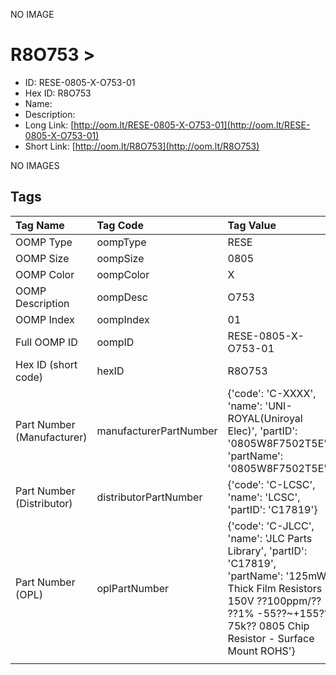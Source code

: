 


  
NO IMAGE  
# R8O753 > 

- ID: RESE-0805-X-O753-01
- Hex ID: R8O753
- Name: 
- Description: 
- Long Link: [http://oom.lt/RESE-0805-X-O753-01](http://oom.lt/RESE-0805-X-O753-01)
- Short Link: [http://oom.lt/R8O753](http://oom.lt/R8O753)
  
NO IMAGES  
## Tags
  

|Tag Name|Tag Code|Tag Value|
| :--- | :--- | :--- |
|OOMP Type|oompType|RESE|
|OOMP Size|oompSize|0805|
|OOMP Color|oompColor|X|
|OOMP Description|oompDesc|O753|
|OOMP Index|oompIndex|01|
|Full OOMP ID|oompID|RESE-0805-X-O753-01|
|Hex ID (short code)|hexID|R8O753|
|Part Number (Manufacturer)|manufacturerPartNumber|{'code': 'C-XXXX', 'name': 'UNI-ROYAL(Uniroyal Elec)', 'partID': '0805W8F7502T5E', 'partName': '0805W8F7502T5E'}|
|Part Number (Distributor)|distributorPartNumber|{'code': 'C-LCSC', 'name': 'LCSC', 'partID': 'C17819'}|
|Part Number (OPL)|oplPartNumber|{'code': 'C-JLCC', 'name': 'JLC Parts Library', 'partID': 'C17819', 'partName': '125mW Thick Film Resistors 150V ??100ppm/?? ??1% -55??~+155?? 75k?? 0805  Chip Resistor - Surface Mount ROHS'}|
||||
